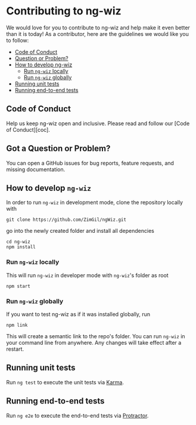 # Contributing to ng-wiz

We would love for you to contribute to ng-wiz and help make it even better than it is
today! As a contributor, here are the guidelines we would like you to follow:

 - [Code of Conduct](#coc)
 - [Question or Problem?](#question)
 - [How to develop ng-wiz](#development)
   - [Run `ng-wiz` locally](#run-locally)
   - [Run `ng-wiz` globally](#run-globally)
 - [Running unit tests](#unit-tests)
 - [Running end-to-end tests](#ee-tests)

## <a name="coc"></a> Code of Conduct
Help us keep ng-wiz open and inclusive. Please read and follow our [Code of Conduct][coc].

## <a name="question"></a> Got a Question or Problem?

You can open a GitHub issues for bug reports, feature requests, and missing documentation.

## <a name="development"></a> How to develop `ng-wiz`

In order to run `ng-wiz` in development mode, clone the repository locally with
```
git clone https://github.com/ZimGil/ngWiz.git
```

go into the newly created folder and install all dependencies 
```
cd ng-wiz
npm install
```

### <a name="run-locally"></a> Run `ng-wiz` locally
This will run `ng-wiz` in developer mode with
`ng-wiz`'s folder as root
```
npm start
```

### <a name="run-globally"></a> Run `ng-wiz` globally
If you want to test ng-wiz as if it was installed globally, run
```
npm link
```
This will create a semantic link to the repo's folder. You can run `ng-wiz` in your command line
from anywhere. Any changes will take effect after a restart.

## <a name="unit-tests"></a> Running unit tests

Run `ng test` to execute the unit tests via [Karma](https://karma-runner.github.io).

## <a name="ee-tests"></a> Running end-to-end tests

Run `ng e2e` to execute the end-to-end tests via [Protractor](http://www.protractortest.org/).
